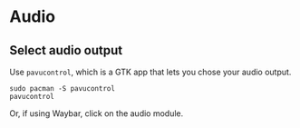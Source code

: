 # Audio

## Select audio output

Use `pavucontrol`, which is a GTK app that lets you chose your audio output.
```
sudo pacman -S pavucontrol
pavucontrol
```
Or, if using Waybar, click on the audio module.
